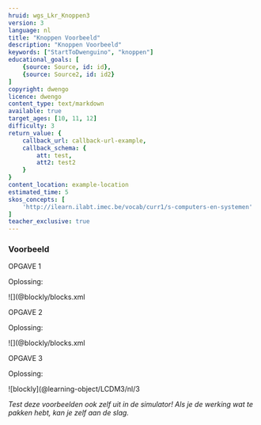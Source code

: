 ```yaml
---
hruid: wgs_Lkr_Knoppen3
version: 3
language: nl
title: "Knoppen Voorbeeld"
description: "Knoppen Voorbeeld"
keywords: ["StartToDwenguino", "knoppen"]
educational_goals: [
    {source: Source, id: id}, 
    {source: Source2, id: id2}
]
copyright: dwengo
licence: dwengo
content_type: text/markdown
available: true
target_ages: [10, 11, 12]
difficulty: 3
return_value: {
    callback_url: callback-url-example,
    callback_schema: {
        att: test,
        att2: test2
    }
}
content_location: example-location
estimated_time: 5
skos_concepts: [
    'http://ilearn.ilabt.imec.be/vocab/curr1/s-computers-en-systemen'
]
teacher_exclusive: true
---
```


### Voorbeeld

OPGAVE 1




Oplossing:

![](@blockly/blocks.xml




OPGAVE 2



Oplossing:

![](@blockly/blocks.xml




OPGAVE 3



Oplossing:

![blockly](@learning-object/LCDM3/nl/3



*Test deze voorbeelden ook zelf uit in de simulator! Als je de werking wat te pakken hebt, kan je zelf aan de slag.*